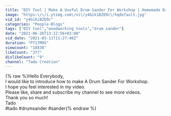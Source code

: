 ```yaml
---
title: "DIY Tool | Make A Useful Drum Sander For Workshop | Homemade Drum Sander"
image: "https:\/\/i.ytimg.com\/vi\/y4GikiBZEOc\/hqdefault.jpg"
vid_id: "y4GikiBZEOc"
categories: "People-Blogs"
tags: ["DIY tool","woodworking tools","drum sander"]
date: "2021-06-26T13:12:56+03:00"
vid_date: "2021-05-11T11:27:46Z"
duration: "PT17M9S"
viewcount: "18838"
likeCount: "377"
dislikeCount: "9"
channel: "Tado Creation"
---
```

{% raw %}Hello Everybody,<br />I would like to introduce how to make A Drum Sander For Workshop.<br />I hope you feel interested in my video.<br />Please like, share and subscribe my channel to see more videos.<br />Thank you so much!<br />Tado<br />#tado #drumsander #sander{% endraw %}
